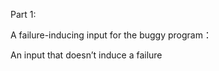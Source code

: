 Part 1:

A failure-inducing input for the buggy program：








An input that doesn’t induce a failure

